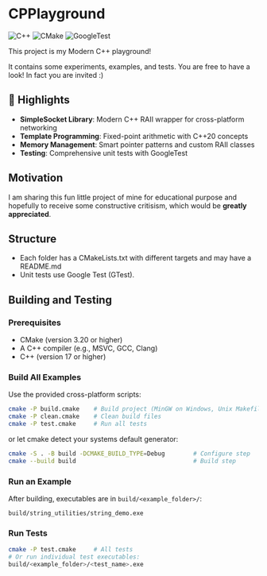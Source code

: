 # CPPlayground

![C++](https://img.shields.io/badge/C++-17/20-blue.svg) ![CMake](https://img.shields.io/badge/CMake-3.20+-green.svg) ![GoogleTest](https://img.shields.io/badge/Testing-GoogleTest-red.svg)

This project is my Modern C++ playground!

It contains some experiments, examples, and tests. You are free to have a look! In fact you are invited :)

## 🎯 **Highlights**

- **SimpleSocket Library**: Modern C++ RAII wrapper for cross-platform networking
- **Template Programming**: Fixed-point arithmetic with C++20 concepts
- **Memory Management**: Smart pointer patterns and custom RAII classes
- **Testing**: Comprehensive unit tests with GoogleTest

## Motivation

I am sharing this fun little project of mine for educational purpose and hopefully to receive some constructive critisism, which would be **greatly appreciated**.

## Structure

- Each folder has a CMakeLists.txt with different targets and may have a README.md
- Unit tests use Google Test (GTest).

## Building and Testing

### Prerequisites
- CMake (version 3.20 or higher)
- A C++ compiler (e.g., MSVC, GCC, Clang)
- C++ (version 17 or higher)

### Build All Examples
Use the provided cross-platform scripts:

```bash
cmake -P build.cmake    # Build project (MinGW on Windows, Unix Makefiles on Linux)
cmake -P clean.cmake    # Clean build files
cmake -P test.cmake     # Run all tests
```
or let cmake detect your systems default generator:
```bash
cmake -S . -B build -DCMAKE_BUILD_TYPE=Debug		# Configure step
cmake --build build		                        	# Build step
```

### Run an Example
After building, executables are in `build/<example_folder>/`:
```
build/string_utilities/string_demo.exe
```

### Run Tests
```bash
cmake -P test.cmake     # All tests
# Or run individual test executables:
build/<example_folder>/<test_name>.exe
```
